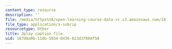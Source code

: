 ```yaml
---
content_type: resource
description: ''
file: /media/https%3A/open-learning-course-data-rc.s3.amazonaws.com/18-06sc-linear-algebra-fall-2011/187d8a0b11db58348436823d3f804f58_h9aDgvW59TU.vtt
file_type: application/x-subrip
resourcetype: Other
title: 3play caption file
uid: 187d8a0b-11db-5834-8436-823d3f804f58
---
```

